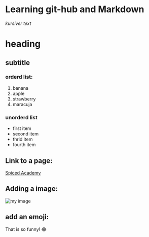 # Learning git-hub and Markdown

*kursiver text*

# heading

## subtitle

### orderd list:
1. banana
2. apple
3. strawberry
4. maracuja

### unorderd list
- first item
- second item
- thrid item
- fourth item
  
## Link to a page:
[Spiced Academy](https://www.spiced-academy.com/en)


## Adding a image:
![my image](https://res.cloudinary.com/hello-tickets/image/upload/c_limit,f_auto,q_auto,w_1920/v1658733823/p2njnadqqnxh42qzfpzp.jpg)

## add an emoji:
That is so funny! :joy:
